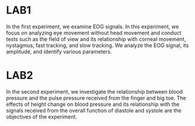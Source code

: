 # LAB1
In the first experiment, we examine EOG signals. In this experiment, we focus on analyzing eye movement without head movement and conduct tests such as the field of view and its relationship with corneal movement, nystagmus, fast tracking, and slow tracking. We analyze the EOG signal, its amplitude, and identify various parameters.

# LAB2
In the second experiment, we investigate the relationship between blood pressure and the pulse pressure received from the finger and big toe. The effects of height change on blood pressure and its relationship with the signals received from the overall function of diastole and systole are the objectives of the experiment.



